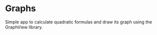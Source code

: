 # Graphs

Simple app to calculate quadratic formulas and draw its graph using the GraphView library.
